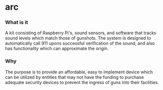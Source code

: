 # arc

### What is it

A kit consisting of Raspberry Pi's, sound sensors, and software that tracks sound levels which match those of gunshots. The system is designed to automatically call 911 upons successful verification of the sound, and also has functionality which can approximate the origin.

### Why

The purpose is to provide an affordable, easy to implement device which can be utilized by entities that may not have the funding to purchase adequate security devices to prevent the ingress of guns into their facilities.
